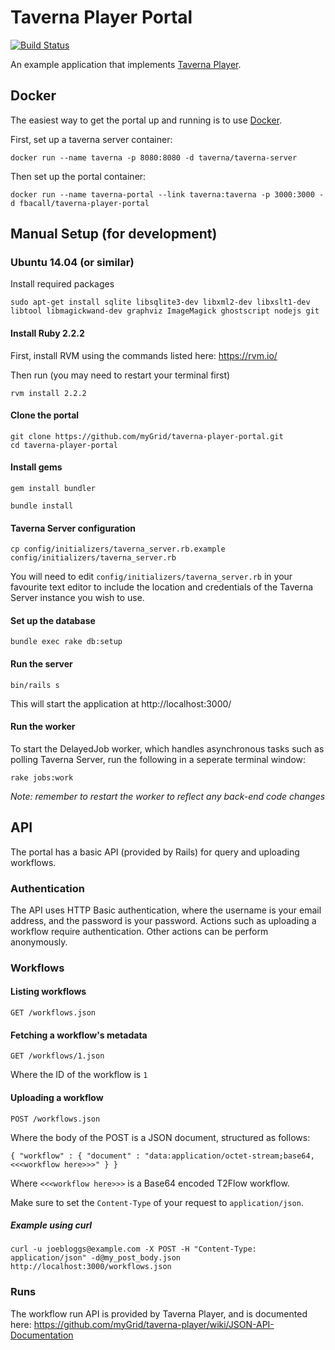 # Taverna Player Portal

[![Build Status](https://travis-ci.org/myGrid/taverna-player-portal.svg?branch=master)](https://travis-ci.org/myGrid/taverna-player-portal)

An example application that implements [Taverna Player](https://github.com/myGrid/taverna-player).

## Docker
The easiest way to get the portal up and running is to use [Docker](https://www.docker.com/).

First, set up a taverna server container:

    docker run --name taverna -p 8080:8080 -d taverna/taverna-server

Then set up the portal container:

    docker run --name taverna-portal --link taverna:taverna -p 3000:3000 -d fbacall/taverna-player-portal
    
## Manual Setup (for development)
### Ubuntu 14.04 (or similar)
Install required packages

    sudo apt-get install sqlite libsqlite3-dev libxml2-dev libxslt1-dev libtool libmagickwand-dev graphviz ImageMagick ghostscript nodejs git
                         
#### Install Ruby 2.2.2

First, install RVM using the commands listed here: https://rvm.io/

Then run (you may need to restart your terminal first)

    rvm install 2.2.2
    
#### Clone the portal

    git clone https://github.com/myGrid/taverna-player-portal.git
    cd taverna-player-portal
    
#### Install gems

    gem install bundler

    bundle install
    
#### Taverna Server configuration

    cp config/initializers/taverna_server.rb.example config/initializers/taverna_server.rb
    
You will need to edit `config/initializers/taverna_server.rb` in your favourite text editor to include the location and credentials of the Taverna Server instance you wish to use.

#### Set up the database

    bundle exec rake db:setup
    
#### Run the server

    bin/rails s
    
This will start the application at http://localhost:3000/
    
#### Run the worker
To start the DelayedJob worker, which handles asynchronous tasks such as polling Taverna Server, run the following in a seperate terminal window:
    
    rake jobs:work
    
*Note: remember to restart the worker to reflect any back-end code changes*

## API

The portal has a basic API (provided by Rails) for query and uploading workflows.

### Authentication

The API uses HTTP Basic authentication, where the username is your email address, and the password is your password. Actions such as uploading a workflow require authentication. Other actions can be perform anonymously.

### Workflows

#### Listing workflows

    GET /workflows.json
    
#### Fetching a workflow's metadata

    GET /workflows/1.json
    
Where the ID of the workflow is `1`

#### Uploading a workflow

    POST /workflows.json
    
Where the body of the POST is a JSON document, structured as follows:

    { "workflow" : { "document" : "data:application/octet-stream;base64,<<<workflow here>>>" } }
    
Where `<<<workflow here>>>` is a Base64 encoded T2Flow workflow.

Make sure to set the `Content-Type` of your request to `application/json`.

##### Example using curl

    curl -u joebloggs@example.com -X POST -H "Content-Type: application/json" -d@my_post_body.json http://localhost:3000/workflows.json 

### Runs

The workflow run API is provided by Taverna Player, and is documented here: https://github.com/myGrid/taverna-player/wiki/JSON-API-Documentation
